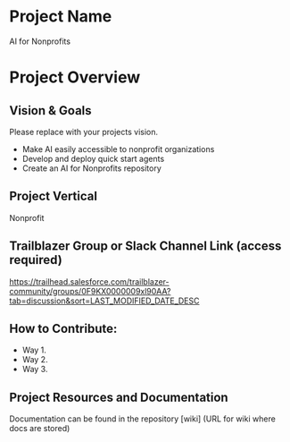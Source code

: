 # Project Name
AI for Nonprofits

# Project Overview
## Vision & Goals
Please replace with your projects vision.
* Make AI easily accessible to nonprofit organizations
* Develop and deploy quick start agents
* Create an AI for Nonprofits repository

## Project Vertical
Nonprofit

## Trailblazer Group or Slack Channel Link (access required)
https://trailhead.salesforce.com/trailblazer-community/groups/0F9KX0000009xl90AA?tab=discussion&sort=LAST_MODIFIED_DATE_DESC 

## How to Contribute:
- Way 1.
- Way 2. 
- Way 3. 

## Project Resources and Documentation
Documentation can be found in the repository [wiki] (URL for wiki where docs are stored)